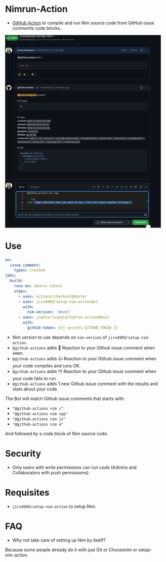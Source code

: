 # Nimrun-Action

- [GitHub Action](https://github.com/features/actions) to compile and run Nim source code from GitHub issue comments code blocks.

![](screenshot.png)




# Use

```yaml
on:
  issue_comment:
    types: created
jobs:
  build:
    runs-on: ubuntu-latest
    steps:
      - uses: actions/checkout@master
      - uses: jiro4989/setup-nim-action@v1
        with:
          nim-version: 'devel'
      - uses: juancarlospaco/nimrun-action@main
        with:
          github-token: ${{ secrets.GITHUB_TOKEN }}
```

- Nim version to use depends on `nim-version` of `jiro4989/setup-nim-action`.
- `@github-actions` adds :eyes: Reaction to your Github issue comment when seen.
- `@github-actions` adds :+1: Reaction to your Github issue comment when your code compiles and runs OK.
- `@github-actions` adds :-1: Reaction to your Github issue comment when your code fails to run.
- `@github-actions` adds 1 new Github issue comment with the results and stats about your code.

The Bot will match Github issue comments that starts with:

- `"@github-actions nim c"`
- `"@github-actions nim cpp"`
- `"@github-actions nim js"`
- `"@github-actions nim e"`

And followed by a code block of Nim source code.


# Security

- Only users with write permissions can run code (Admins and Collaborators with push permissions).


# Requisites

- `jiro4989/setup-nim-action` to setup Nim.


# FAQ

- Why not take care of setting up Nim by itself?.

Because some people already do it with just Git or Choosenim or setup-nim-action.
